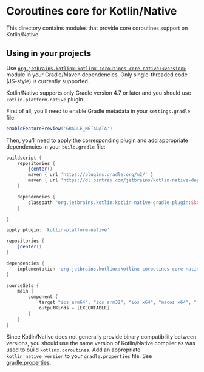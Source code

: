 # Coroutines core for Kotlin/Native

This directory contains modules that provide core coroutines support on Kotlin/Native.

## Using in your projects

Use [`org.jetbrains.kotlinx:kotlinx-coroutines-core-native:<version>`](kotlinx-coroutines-core-native/README.md)
module in your Gradle/Maven dependencies. 
Only single-threaded code (JS-style) is currently supported. 

Kotlin/Native supports only Gradle version 4.7 or later 
and you should use `kotlin-platform-native` plugin.

First of all, you'll need to enable Gradle metadata in your
`settings.gradle` file:

```groovy
enableFeaturePreview('GRADLE_METADATA')
```

Then, you'll need to apply the corresponding plugin and add appropriate dependencies in your
`build.gradle` file:

```groovy
buildscript {
    repositories {
        jcenter()
        maven { url 'https://plugins.gradle.org/m2/' }
        maven { url 'https://dl.bintray.com/jetbrains/kotlin-native-dependencies' }
    }

    dependencies {
        classpath "org.jetbrains.kotlin:kotlin-native-gradle-plugin:$kotlin_native_version"
    }

}

apply plugin: 'kotlin-platform-native'

repositories {
    jcenter()
}

dependencies {
    implementation 'org.jetbrains.kotlinx:kotlinx-coroutines-core-native:0.23.4'
}

sourceSets {
    main {
        component {
            target "ios_arm64", "ios_arm32", "ios_x64", "macos_x64", "linux_x64", "mingw_x64" 
            outputKinds = [EXECUTABLE]
        }
    }
}
```

Since Kotlin/Native does not generally provide binary compatibility between versions, 
you should use the same version of Kotlin/Native compiler as was used to build `kotlinx.coroutines`. 
Add an appropriate `kotlin_native_version` to your `gradle.properties` file. 
See [gradle.properties](../gradle.properties). 

